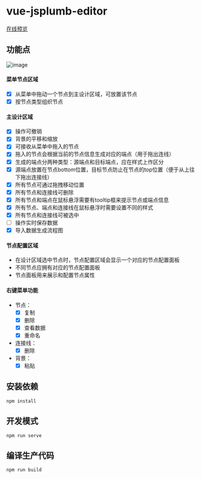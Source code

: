 # vue-jsplumb-editor

[在线预览](https://ivorfang.top)
## 功能点
![image](/dist/md.png)
#### 菜单节点区域
- [x] 从菜单中拖动一个节点到主设计区域，可放置该节点
- [x] 按节点类型组织节点
#### 主设计区域
- [x] 操作可撤销
- [x] 背景的平移和缩放
- [x] 可接收从菜单中拖入的节点
- [x] 拖入的节点会根据当前的节点信息生成对应的端点（用于拖出连线）
- [x] 生成的端点分两种类型：源端点和目标端点，应在样式上作区分
- [x] 源端点放置在节点bottom位置，目标节点防止在节点的top位置（便于从上往下拖出连接线）
- [x] 所有节点可通过拖拽移动位置
- [x] 所有节点和连接线可删除    
- [x] 所有节点和端点在鼠标悬浮需要有tooltip框来提示节点或端点信息
- [x] 所有节点、端点和连接线在鼠标悬浮时需要设置不同的样式
- [x] 所有节点和连接线可被选中
- [ ] 操作实时保存数据
- [x] 导入数据生成流程图
#### 节点配置区域
- 在设计区域选中节点时，节点配置区域会显示一个对应的节点配置面板
- 不同节点应拥有对应的节点配置面板
- 节点面板用来展示和配置节点属性
#### 右键菜单功能
- 节点：
  - [x] 复制
  - [x] 删除
  - [x] 查看数据
  - [x] 重命名
- 连接线：
  - [x] 删除
- 背景：
  - [x] 粘贴

## 安装依赖
```
npm install
```

## 开发模式
```
npm run serve
```

## 编译生产代码
```
npm run build
```
